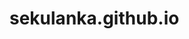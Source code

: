 # sekulanka.github.io
<head>
        <head>
        <title>Świąteczne przepisy</title>
        <meta charset="utf-8">
        <style>

        h1 {color:rgb(46, 158, 89);
        background-color:rgb(252, 5, 50);
        font-family: "Brush Script MT", coursive;
        font-style:oblique;
        text-align: center;
        text-decoration:underline;}
        #spis {color:rgb(0, 34, 255);
        background-color:rgb(247, 222, 0);
        font-family: monospace;
        text-align: center;}
        #pierniki {color:rgb(255, 255, 255);
        background-color:rgb(112, 72, 8);
            text-align:center;
            font-family:"Courier New", monospace;}
            .potrzebne {background-color:rgb(180, 163, 207);}
            #skladniki {color:rgb(235, 103, 235);
            font-family: monospace;}
            #ilosc {color:rgb(57, 124, 130);
            font-family: monospace;}
            
        }
         #bar {color:rgb(242, 115, 5);
        background-color:rgb(201, 134, 32);
            text-align:center;
            font-family:"Courier New", monospace;}
         

        </style>
    </head>
    <body>
       
        <h1>Świąteczne przepisy</h1>
        <p> <img src="https://ocdn.eu/pulscms-transforms/1/QTQk9kpTURBXy81YTcxNjEyZjdjODAyMjU3NTQ0YzFkMDhkZTVkZTY3ZS5qcGeTlQMAzNLNGkDNDsSTBc0DFM0BvJMJpjI1YjI5MQaBoTAB/.jpg"></p>
        
        <h2 id="spis">Spis treści </h2>
        
        <ol>
          <li><a href="#pierniki">Pierniki</a></li>
             <li><a href="#bbb">Barszcz</a></li>
        </ol>
        
        <h2 id="pierniki">Pierniki</h2>
        <p><img src= "https://malacukierenka.pl/wp-content/uploads/2015/12/pierniczki-najlepsze1.jpg"></p>
        <ul>
            <li class="potrzebne">Czas: 3 godziny</li>
            <li class="potrzebne"> Naczynia potrzebne: Stolnica, nóż, foremki, </li>
        </ul>
        
        <table>
            <thead>
                <tr>
                    <th id="skladniki">Składniki</th>
                    <th id="ilosc">Ilość </th>
                    
      
      </tr>
      <tr><td>Mąka pszenna</td>
      <td>320 g</td>
          
      </tr>
      <tr><td> Miód <td>  <td> 2łyżki <td></tr>
     <tr><td> Cukier <td> <td> 2/3 szklanki <td></tr>
     <tr><td> Soda oczyszczona<td><td> 1,5łyżeczki <td></tr>
     <tr><td> Przyprawa piernikowa <td> 20 g<td></tr>
     <tr><td>Masło <td> <td> 2 łyżki <td></tr>
     <tr> <td> Jajka<td> <td> 2 szt.<td></tr>
     <tr><td>Ciepłe mleko<td> <td> 1/4 </tr>
            </thead>
            <tbody>
            </tbody>
        </table>
        
        <p><strong><em>Kroki</em></strong> 
        <ol><li> Mąkę przesiać na stolnicę, wlać rozpuszczony gorący miód i wymieszać. Dodawać kolejno cukier, sodę i przyprawy, a następnie masło i jedno jajko. </li>
            <li> 	Dolewając stopniowo  mleka zagniatać ręką ciasto aż będzie gładkie, jednolite i będzie przypominało ciasto kruche. Dokładnie wyrabiać ręką przez około 10 minut.</li>  <li>	Na posypanej mąką stolnicy rozwałkować ciasto na placek o grubości ok. 1/2 cm. Foremkami wykrajać pierniczki. Układać na blasze wyłożonej papierem do pieczenia w odstępach około 2 cm od siebie.</li><li>Wierzch posmarować roztrzepanym jajkiem (niekoniecznie jeśli pierniczki będziemy dekorować) i piec w piekarniku nagrzanym do 180 stopni (góra i dół bez termoobiegu) przez ok. 10 - 12 minut, w zależności od grubości.</li>
        </ol>
</p>
        
    <p><em>Źródło: <a href="https://www.kwestiasmaku.com/desery/ciasteczka/pierniczki/przepis.html">Kwestia smaku</a></em></p>
    
    
    
    <h2 id="bbb"><a id="bar">Barszcz</a></h2>
    <p><img src="https://www.przyslijprzepis.pl/media/cache/default_view/uploads/media/recipe/0007/11/czysty-barszcz-czerwony.jpeg"></p>
        
        <ul>
            <li class="potrzebne">Czas: 6 godzin</li>
            <li class="potrzebne"> Naczynia potrzebne: Tarka, duży garnek </li>
        </ul>
        
        <table>
            <thead>
                <tr>
                    <th id="skladniki">Składniki</th>
                    <th id="ilosc">Ilość </th>
                    
      
      </tr>
      <tr><td>Sucha biała fasola<td></td>
      <td> 5 łyżek</td>
          
      </tr>
      <tr><td> Liście laurowe <td> 2 sztuki <td> <td></tr>
     <tr><td> Ząbek czosnku <td> 1 szt. <td> <td></tr>
     <tr><td> Soda oczyszczona</td><td> 1,5 łyżeczki <td></tr>
     <tr><td> średnie buraki <td> 3 szt.<td></tr>
     <tr><td>Podudzia z kurczaka <td> <td> 3 szt.<td></tr>
     <tr> <td> Marchewka<td> <td> 1 szt.<td></tr>
     <tr><td>Pietruszka<td> <td> 1/2 szt.</tr>
     <tr><td> Por <td> <td> 1 szt. <td></tr>
     <tr><td> Biała kapusta <td> 1 szt <td> <td></tr>
     <tr><td> Cebula <td> <td> 1/2 szt<td></tr>
     <tr><td>Ziemniaki<td> <td> 2 szt. <td></tr>
     <tr><td> Posiekana pietruszka <td> 3 łyżki<td> <td></tr>
     <tr><td> Przecier pomidorowy <td> 2 łyżki <td> <td></tr>
     <tr><td> Sok z cytryny <td> <td>   łyżki <td></tr>
     <tr><td> Śmietana 18%  <td> <td> 1/2 szklanki<td></tr>
     <tr>Mąka<td><td> <td> 1 łyżka<td></tr>
            </thead>
            <tbody>
            </tbody>
        </table>
        
        <p><strong><em>Kroki</em></strong> 
        <ol><li> Fasolę opłukać, zalać 1 szklanką wody, posolić i zagotować. Odstawić z ognia, przykryć i zostawić na 2 godziny. Ugotować do miękkości w tej samej wodzie z dodatkiem obranego czosnku i listków laurowych. W razie konieczności dolać wody. </li>
            <li> 		Buraczki umyć, osuszyć, każdy zawinąć w folię aluminiową, ułożyć na blasze do pieczenia i piec do miękkości w piekarniku nagrzanym do 200 stopni, przez około 1 godzinę. Obrać i zetrzeć na dużych oczkach tarki.</li>  <li>		Kurczaka umyć, włożyć do dużego garnka i zapełnić go wodą do 3/4 objętości. Posolić i gotować przez ok. 1 i 1/2 godziny do miękkości mięsa na małym ogniu.</li><li>	Dodać obraną pietruszkę, obraną oraz pokrojoną na cienkie plasterki marchewkę i gotować przez 10 minut. Dodać pokrojonego na cienkie paseczki pora, posiekaną kapustę, pokrojoną w drobną kosteczkę cebulę oraz obrane i pokrojone w kosteczkę ziemniaki.  Zagotować, dodać fasolkę wraz z wywarem i gotować przez ok. 10 minut, do miękkości warzyw.</li><li>	Dodać starte buraczki, natkę pietruszki oraz przecier pomidorowy, zagotować na małym ogniu. Odstawić z palnika i wlać sok z cytryny.</li>
            <li> Do zupy wlać śmietanę wymieszaną z mąką i rozprowadzoną z kilkoma łyżkami zupy. Doprawić solą oraz pieprzem i delikatnie zagotować.</li>
        </ol>
</p>
        
    <p><em>Źródło: <a href="https://www.kwestiasmaku.com/kuchnia_polska/zupy/barszcz_ukrainski/przepis.html">Kwestia smaku</a></em></p>
    </body>
</html>
